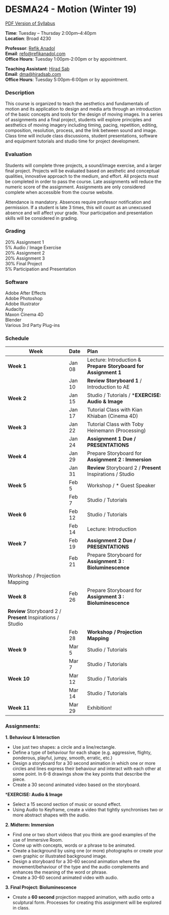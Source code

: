
# DESMA24 - Motion (Winter 19)

[PDF Version of Syllabus](/Documents/Motion%20-%20W19.pdf)  

**Time**: Tuesday – Thursday 2:00pm–4:40pm  
**Location**: Broad 4230  

  

**Professor**: [Refik Anadol](http://refikanadol.com/)  
**Email**: refo@refikanadol.com  
**Office Hours**: Tuesday 1:00pm-2:00pm or by appointment.

  

**Teaching Assistant**: [Hirad Sab](https://hiradsab.com/)  
**Email**: dma@hiradsab.com  
**Office Hours**: Tuesday 5:00pm-6:00pm or by appointment.

  
### Description
This course is organized to teach the aesthetics and fundamentals of motion and its application to design and media arts through an introduction of the basic concepts and tools for the design of moving images. In a series of assignments and a final project, students will explore principles and aesthetics of moving imagery including timing, pacing, repetition, editing, composition, resolution, process, and the link between sound and image. Class time will include class discussions, student presentations, software and equipment tutorials and studio time for project development.

###  Evaluation
Students will complete three projects, a sound/image exercise, and a larger final project. Projects will be evaluated based on aesthetic and conceptual qualities, innovative approach to the medium, and effort. All projects must be completed in order to pass the course. Late assignments will reduce the numeric score of the assignment. Assignments are only considered complete when accessible from the course website.

Attendance is mandatory. Absences require professor notification and permission. If a student is late 3 times, this will count as an unexcused absence and will affect your grade. Your participation and presentation skills will be considered in grading.

### Grading
20% Assignment 1  
5% Audio / Image Exercise  
20% Assignment 2  
20% Assignment 3  
30% Final Project  
5% Participation and Presentation  

### Software
Adobe After Effects  
Adobe Photoshop  
Adobe Illustrator  
Audacity  
Maxon Cinema 4D  
Blender  
Various 3rd Party Plug-ins

### Schedule
| Week                                                        | Date   | Plan                                                            |
| ----------------------------------------------------------- | :----- | :-------------------------------------------------------------- |
| **Week 1**                                                  | Jan 08 | Lecture: Introduction & **Prepare Storyboard for Assignment 1** |
|                                                             | Jan 10 | **Review Storyboard 1** / Introduction to AE                    |
| **Week 2**                                                  | Jan 15 | Studio / Tutorials / ***EXERCISE: Audio & Image**               |
|                                                             | Jan 17 | Tutorial Class with Kian Khiaban (Cinema 4D)                    |
| **Week 3**                                                  | Jan 22 | Tutorial Class with Toby Heinemann (Processing)                 |
|                                                             | Jan 24 | **Assignment 1 Due / PRESENTATIONS**                            |
| **Week 4**                                                  | Jan 29 | Prepare Storyboard for 	**Assignment 2 : Immersion**            |
|                                                             | Jan 31 | **Review** Storyboard 2 / **Present** Inspirations / Studio     |
| **Week 5**                                                  | Feb 5  | Workshop / * Guest Speaker                                      |
|                                                             | Feb 7  | Studio / Tutorials                                              |
| **Week 6**                                                  | Feb 12 | Studio / Tutorials                                              |
|                                                             | Feb 14 | Lecture: Introduction                                           |
| **Week 7**                                                  | Feb 19 | **Assignment 2 Due / PRESENTATIONS**                            |
|                                                             | Feb 21 | Prepare Storyboard for **Assignment 3 : Bioluminescence**       |
| Workshop / Projection Mapping                               |
| **Week 8**                                                  | Feb 26 | Prepare Storyboard for **Assignment 3 : Bioluminescence**       |
| **Review** Storyboard 2 / **Present** Inspirations / Studio |
|                                                             | Feb 28 | **Workshop / Projection Mapping**                               |
| **Week 9**                                                  | Mar 5  | Studio / Tutorials                                              |
|                                                             | Mar 7  | Studio / Tutorials                                              |
| **Week 10**                                                 | Mar 12 | Studio / Tutorials                                              |
|                                                             | Mar 14 | Studio / Tutorials                                              |
| **Week 11**                                                 | Mar 29 | Exhibition!                                                     |


### Assignments:
**1. Behaviour & Interaction**
- Use just two shapes: a circle and a line/rectangle.
- Define a type of behaviour for each shape (e.g. aggressive, flighty, ponderous, playful, jumpy, smooth, erratic, etc.)
- Design a storyboard for a 30 second animation in which one or more circles and lines express their behaviour and interact with each other at some point. In 6-8 drawings show the key points that describe the piece.
- Create a 30 second animated video based on the storyboard.

***EXERCISE: Audio & Image**
- Select a 15 second section of music or sound effect.
- Using Audio to Keyframe, create a video that tightly synchronises two or more abstract shapes with the audio.

**2. Midterm: Immersion**
- Find one or two short videos that you think are good examples of the use of Immersive Room.
- Come up with concepts, words or a phrase to be animated.
- Create a background by using one (or more) photographs or create your own graphic or illustrated background image.
- Design a storyboard for a 30-60 second animation where the movement/behaviour of the type and the audio complements and enhances the meaning of the word or phrase.
- Create a 30-60 second animated video with audio.

**3. Final Project: Bioluminescence**
- Create a **60 second** projection mapped animation, with audio onto a sculptural form. Processes for creating this assignment will be explored in class.